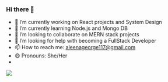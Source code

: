 ### Hi there 👋
- 🔭 I’m currently working on React projects and System Design
- 🌱 I’m currently learning Node.js and Mongo DB
- 👯 I’m looking to collaborate on MERN stack projects
- 🤔 I’m looking for help with becoming a FullStack Developer
- 📫 How to reach me: aleenageorge117@gmail.com
- 😄 Pronouns: She/Her
-     
<img  src="https://github-readme-stats.vercel.app/api?username=aleenageorge117&include_all_commits=true&show_icons=true&theme=radical"/>


<!--
**aleenageorge117/aleenageorge117** is a ✨ _special_ ✨ repository because its `README.md` (this file) appears on your GitHub profile.

Here are some ideas to get you started:

- 🔭 I’m currently working on ...
- 🌱 I’m currently learning ...
- 👯 I’m looking to collaborate on ...
- 🤔 I’m looking for help with ...
- 💬 Ask me about ...
- 📫 How to reach me: ...
- 😄 Pronouns: ...
- ⚡ Fun fact: ...
-->
